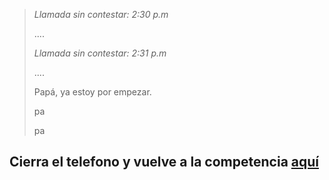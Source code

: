> *Llamada sin contestar: 2:30 p.m*
>
> ....
> 
> *Llamada sin contestar: 2:31 p.m*
>
> ....
> 
> Papá, ya estoy por empezar.
>
> pa
>
> pa

## Cierra el telefono y vuelve a la competencia [aquí](pagina-tres-hijo.md)
